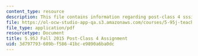 ```yaml
---
content_type: resource
description: This file contains information regarding post-class 4 sssignment.
file: https://ol-ocw-studio-app-qa.s3.amazonaws.com/courses/5-95j-teaching-college-level-science-and-engineering-fall-2015/3d797793689bf58641bce9890a6ba0dc_MIT5_95JF15_Assignment4.pdf
file_type: application/pdf
resourcetype: Document
title: 5.95J Fall 2015 Post-Class 4 Assignment
uid: 3d797793-689b-f586-41bc-e9890a6ba0dc
---
```

